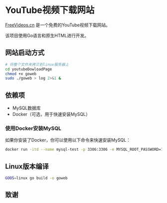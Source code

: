 # YouTube视频下载网站

[FreeVideos.cn](https://www.freevideos.cn/) 是一个免费的YouTube视频下载网站。

该项目使用Go语言和原生HTML进行开发。

## 网站启动方式

```bash
# 将整个文件夹拷贝到linux服务器上
cd youtubeDowloadPage
chmod +x goweb 
sudo ./goweb > log 2>&1 &


```

## 依赖项
- MySQL数据库
- Docker（可选，用于快速安装MySQL）

### 使用Docker安装MySQL

如果你安装了Docker，你可以使用以下命令来快速安装MySQL：

```bash
docker run -itd --name mysql-test -p 3306:3306 -e MYSQL_ROOT_PASSWORD=123456 mysql
```

## Linux版本编译

```bash
GOOS=linux go build -o goweb
```
## 致谢
